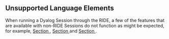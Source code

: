 



## Unsupported Language Elements


When running a Dyalog Session through the RIDE, a few of the features that are available with non-RIDE Sessions do not function as might be expected, for example, [Section ](underscored_characters.md#), [Section ](function_key_configuration.md#) and [Section ](operating_system_interaction.md#).


